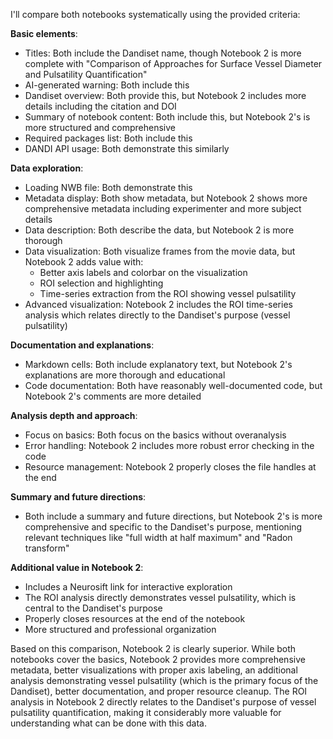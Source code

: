 I'll compare both notebooks systematically using the provided criteria:

**Basic elements**:
- Titles: Both include the Dandiset name, though Notebook 2 is more complete with "Comparison of Approaches for Surface Vessel Diameter and Pulsatility Quantification"
- AI-generated warning: Both include this
- Dandiset overview: Both provide this, but Notebook 2 includes more details including the citation and DOI
- Summary of notebook content: Both include this, but Notebook 2's is more structured and comprehensive
- Required packages list: Both include this
- DANDI API usage: Both demonstrate this similarly

**Data exploration**:
- Loading NWB file: Both demonstrate this
- Metadata display: Both show metadata, but Notebook 2 shows more comprehensive metadata including experimenter and more subject details
- Data description: Both describe the data, but Notebook 2 is more thorough
- Data visualization: Both visualize frames from the movie data, but Notebook 2 adds value with:
  * Better axis labels and colorbar on the visualization
  * ROI selection and highlighting
  * Time-series extraction from the ROI showing vessel pulsatility
- Advanced visualization: Notebook 2 includes the ROI time-series analysis which relates directly to the Dandiset's purpose (vessel pulsatility)

**Documentation and explanations**:
- Markdown cells: Both include explanatory text, but Notebook 2's explanations are more thorough and educational
- Code documentation: Both have reasonably well-documented code, but Notebook 2's comments are more detailed

**Analysis depth and approach**:
- Focus on basics: Both focus on the basics without overanalysis
- Error handling: Notebook 2 includes more robust error checking in the code
- Resource management: Notebook 2 properly closes the file handles at the end

**Summary and future directions**:
- Both include a summary and future directions, but Notebook 2's is more comprehensive and specific to the Dandiset's purpose, mentioning relevant techniques like "full width at half maximum" and "Radon transform"

**Additional value in Notebook 2**:
- Includes a Neurosift link for interactive exploration
- The ROI analysis directly demonstrates vessel pulsatility, which is central to the Dandiset's purpose
- Properly closes resources at the end of the notebook
- More structured and professional organization

Based on this comparison, Notebook 2 is clearly superior. While both notebooks cover the basics, Notebook 2 provides more comprehensive metadata, better visualizations with proper axis labeling, an additional analysis demonstrating vessel pulsatility (which is the primary focus of the Dandiset), better documentation, and proper resource cleanup. The ROI analysis in Notebook 2 directly relates to the Dandiset's purpose of vessel pulsatility quantification, making it considerably more valuable for understanding what can be done with this data.